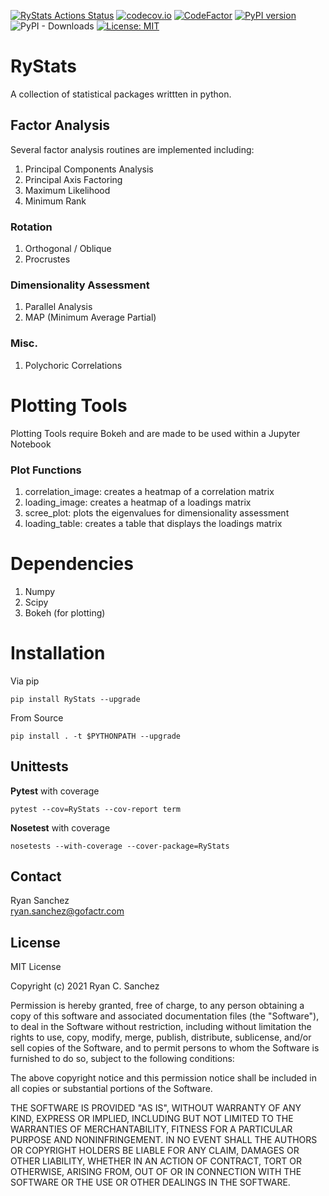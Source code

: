 [![RyStats Actions Status](https://github.com/eribean/RyStats/workflows/RyStats/badge.svg)](https://github.com/eribean/RyStats/actions)
[![codecov.io](https://codecov.io/gh/eribean/RyStats/coverage.svg?branch=main)](https://codecov.io/gh/eribean/RyStats)
[![CodeFactor](https://www.codefactor.io/repository/github/eribean/RyStats/badge)](https://www.codefactor.io/repository/github/eribean/RyStats)
[![PyPI version](https://badge.fury.io/py/RyStats.svg)](https://badge.fury.io/py/RyStats)
![PyPI - Downloads](https://img.shields.io/pypi/dm/RyStats?color=darkgreen)
[![License: MIT](https://img.shields.io/badge/License-MIT-green.svg)](https://opensource.org/licenses/MIT)


# RyStats
A collection of statistical packages writtten in python.

## Factor Analysis
Several factor analysis routines are implemented including:

1. Principal Components Analysis
2. Principal Axis Factoring
3. Maximum Likelihood
4. Minimum Rank

### Rotation
1. Orthogonal / Oblique
2. Procrustes

### Dimensionality Assessment
 1. Parallel Analysis
 2. MAP (Minimum Average Partial)

### Misc.
1. Polychoric Correlations

# Plotting Tools
Plotting Tools require Bokeh and are made to be used within a Jupyter Notebook

### Plot Functions
1. correlation_image: creates a heatmap of a correlation matrix
2. loading_image: creates a heatmap of a loadings matrix
3. scree_plot: plots the eigenvalues for dimensionality assessment
4. loading_table: creates a table that displays the loadings matrix

# Dependencies
1. Numpy
2. Scipy
3. Bokeh (for plotting)

# Installation
Via pip
```
pip install RyStats --upgrade
```

From Source
```
pip install . -t $PYTHONPATH --upgrade
```

## Unittests

**Pytest** with coverage
```
pytest --cov=RyStats --cov-report term
```

**Nosetest** with coverage
```
nosetests --with-coverage --cover-package=RyStats
```

## Contact

Ryan Sanchez  
ryan.sanchez@gofactr.com

## License

MIT License

Copyright (c) 2021 Ryan C. Sanchez

Permission is hereby granted, free of charge, to any person obtaining a copy
of this software and associated documentation files (the "Software"), to deal
in the Software without restriction, including without limitation the rights
to use, copy, modify, merge, publish, distribute, sublicense, and/or sell
copies of the Software, and to permit persons to whom the Software is
furnished to do so, subject to the following conditions:

The above copyright notice and this permission notice shall be included in all
copies or substantial portions of the Software.

THE SOFTWARE IS PROVIDED "AS IS", WITHOUT WARRANTY OF ANY KIND, EXPRESS OR
IMPLIED, INCLUDING BUT NOT LIMITED TO THE WARRANTIES OF MERCHANTABILITY,
FITNESS FOR A PARTICULAR PURPOSE AND NONINFRINGEMENT. IN NO EVENT SHALL THE
AUTHORS OR COPYRIGHT HOLDERS BE LIABLE FOR ANY CLAIM, DAMAGES OR OTHER
LIABILITY, WHETHER IN AN ACTION OF CONTRACT, TORT OR OTHERWISE, ARISING FROM,
OUT OF OR IN CONNECTION WITH THE SOFTWARE OR THE USE OR OTHER DEALINGS IN THE
SOFTWARE.
